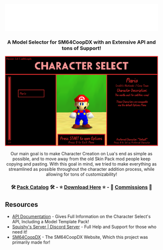 <p align=center> <img src="images/page-header.png"> </p>

### <p align=center> A Model Selector for SM64CoopDX with an Extensive API and tons of Support!</p>

 <img src="images/menu-preview.png"> <!--width=""-->
 
<p align=center width="560"> Our main goal is to make Character Creation on Lua's end as simple as possible, and to move away from the old Skin Pack mod people keep copying and pasting. With this goal in mind, we tried to make everything as streamlined as possible throughout the character addition process, while allowing for tons of customizability! </p>

### <p align=center> 🛠️ [Pack Catalog](/Pack-Catalog.md) 🛠️ - ⭐ [Download Here](https://github.com/Squishy6094/character-select-coop/releases) ⭐ - 💸 [Commissions](/Commissions.md) 💸 </p>

## Resources
- [API Documentation](/API-Docs.md) - Gives Full Information on the Character Select's API, Including a Model Template Pack!
- [Squishy's Server | Discord Server](https://discord.gg/2bg2FnFp6f) - Full Help and Support for those who need it!
- [SM64CoopDX](https://sm64coopdx.com) - The SM64CoopDX Website, Which this project was primarily made for!

